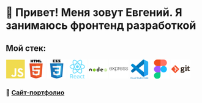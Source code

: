 # 👋 Привет! Меня зовут Евгений. Я занимаюсь фронтенд разработкой

## Мой стек:

<img src="https://raw.githubusercontent.com/devicons/devicon/master/icons/javascript/javascript-plain.svg" width="50" height="50"> <img src="https://raw.githubusercontent.com/devicons/devicon/master/icons/html5/html5-original-wordmark.svg" width="50" height="50"> <img src="https://raw.githubusercontent.com/devicons/devicon/master/icons/css3/css3-original-wordmark.svg" width="50" height="50"> <img src="https://raw.githubusercontent.com/devicons/devicon/master/icons/react/react-original-wordmark.svg" width="50" height="50"> <img src="https://raw.githubusercontent.com/devicons/devicon/master/icons/nodejs/nodejs-original-wordmark.svg" width="50" height="50"> <img src="https://raw.githubusercontent.com/devicons/devicon/master/icons/express/express-original-wordmark.svg" width="50" height="50"> <img src="https://raw.githubusercontent.com/devicons/devicon/master/icons/vscode/vscode-original-wordmark.svg" width="50" height="50"> <img src="https://raw.githubusercontent.com/devicons/devicon/master/icons/figma/figma-original.svg" width="50" height="50"> <img src="https://raw.githubusercontent.com/devicons/devicon/master/icons/git/git-original-wordmark.svg" width="50" height="50">

### 👀 [Сайт-портфолио](https://eugenepokalyuk.github.io/profile-new/)
